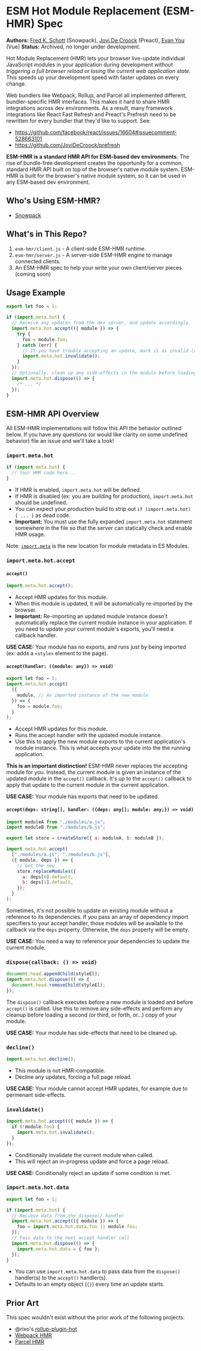 # ESM Hot Module Replacement (ESM-HMR) Spec

**Authors:** [Fred K. Schott](https://github.com/FredKSchott) (Snowpack), [Jovi De Croock](https://github.com/JoviDeCroock) (Preact), [Evan You](https://github.com/yyx990803) (Vue)
**Status:** Archived, no longer under development.

Hot Module Replacement (HMR) lets your browser live-update individual JavaScript modules in your application during development _without triggering a full browser reload or losing the current web application state._ This speeds up your development speed with faster updates on every change.

Web bundlers like Webpack, Rollup, and Parcel all implemented different, bundler-specific HMR interfaces. This makes it hard to share HMR integrations across dev environments. As a result, many framework integrations like React Fast Refresh and Preact's Prefresh need to be rewritten for every bundler that they'd like to support. See:

- https://github.com/facebook/react/issues/16604#issuecomment-528663101
- https://github.com/JoviDeCroock/prefresh

**ESM-HMR is a standard HMR API for ESM-based dev environments.** The rise of bundle-free development creates the opportunity for a common, standard HMR API built on top of the browser's native module system. ESM-HMR is built for the browser's native module system, so it can be used in any ESM-based dev environment.

## Who's Using ESM-HMR?

- [Snowpack](http://snowpack.dev/)

## What's in This Repo?

1. `esm-hmr/client.js` - A client-side ESM-HMR runtime.
1. `esm-hmr/server.js` - A server-side ESM-HMR engine to manage connected clients.
1. An ESM-HMR spec to help your write your own client/server pieces. (coming soon)

## Usage Example

```js
export let foo = 1;

if (import.meta.hot) {
  // Receive any updates from the dev server, and update accordingly.
  import.meta.hot.accept(({ module }) => {
    try {
      foo = module.foo;
    } catch (err) {
      // If you have trouble accepting an update, mark it as invalid (reload the page).
      import.meta.hot.invalidate();
    }
  });
  // Optionally, clean up any side-effects in the module before loading a new copy.
  import.meta.hot.dispose(() => {
    /* ... */
  });
}
```

## ESM-HMR API Overview

All ESM-HMR implementations will follow this API the behavior outlined below. If you have any questions (or would like clarity on some undefined behavior) file an issue and we'll take a look!

### `import.meta.hot`

```js
if (import.meta.hot) {
  // Your HMR code here...
}
```

- If HMR is enabled, `import.meta.hot` will be defined.
- If HMR is disabled (ex: you are building for production), `import.meta.hot` should be undefined.
- You can expect your production build to strip out `if (import.meta.hot) { ... }` as dead code.
- **Important:** You must use the fully expanded `import.meta.hot` statement somewhere in the file so that the server can statically check and enable HMR usage.

Note: [`import.meta`](https://developer.mozilla.org/en-US/docs/Web/JavaScript/Reference/Statements/import.meta) is the new location for module metadata in ES Modules.

### `import.meta.hot.accept`

#### `accept()`

```js
import.meta.hot.accept();
```

- Accept HMR updates for this module.
- When this module is updated, it will be automatically re-imported by the browser.
- **Important:** Re-importing an updated module instance doesn't automatically replace the current module instance in your application. If you need to update your current module's exports, you'll need a callback handler.

**USE CASE:** Your module has no exports, and runs just by being imported (ex: adds a `<style>` element to the page).

#### `accept(handler: ({module: any}) => void)`

```js
export let foo = 1;
import.meta.hot.accept(
  ({
    module, // An imported instance of the new module
  }) => {
    foo = module.foo;
  }
);
```

- Accept HMR updates for this module.
- Runs the accept handler with the updated module instance.
- Use this to apply the new module exports to the current application's module instance. This is what accepts your update into the the running application.

**This is an important distinction!** ESM-HMR never replaces the accepting module for you. Instead, the current module is given an instance of the updated module in the `accept()` callback. It's up to the `accept()` callback to apply that update to the current module in the current application.

**USE CASE:** Your module has exports that need to be updated.

#### `accept(deps: string[], handler: ({deps: any[]; module: any;}) => void)`

```js
import moduleA from "./modules/a.js";
import moduleB from "./modules/b.js";

export let store = createStore({ a: moduleA, b: moduleB });

import.meta.hot.accept(
  ["./modules/a.js", "./modules/b.js"],
  ({ module, deps }) => {
    // Get the new
    store.replaceModules({
      a: deps[0].default,
      b: deps[1].default,
    });
  }
);
```

Sometimes, it's not possible to update an existing module without a reference to its dependencies. If you pass an array of dependency import specifiers to your accept handler, those modules will be available to the callback via the `deps` property. Otherwise, the `deps` property will be empty.

**USE CASE:** You need a way to reference your dependencies to update the current module.

### `dispose(callback: () => void)`

```js
document.head.appendChild(styleEl);
import.meta.hot.dispose(() => {
  document.head.removeChild(styleEl);
});
```

The `dispose()` callback executes before a new module is loaded and before `accept()` is called. Use this to remove any side-effects and perform any cleanup before loading a second (or third, or forth, or...) copy of your module.

**USE CASE:** Your module has side-effects that need to be cleaned up.

### `decline()`

```js
import.meta.hot.decline();
```

- This module is not HMR-compatible.
- Decline any updates, forcing a full page reload.

**USE CASE:** Your module cannot accept HMR updates, for example due to permenant side-effects.

### `invalidate()`

```js
import.meta.hot.accept(({ module }) => {
  if (!module.foo) {
    import.meta.hot.invalidate();
  }
});
```

- Conditionally invalidate the current module when called.
- This will reject an in-progress update and force a page reload.

**USE CASE:** Conditionally reject an update if some condition is met.

### `import.meta.hot.data`

```js
export let foo = 1;

if (import.meta.hot) {
  // Recieve data from the dispose() handler
  import.meta.hot.accept(({ module }) => {
    foo = import.meta.hot.data.foo || module.foo;
  });
  // Pass data to the next accept handler call
  import.meta.hot.dispose(() => {
    import.meta.hot.data = { foo };
  });
}
```

- You can use `import.meta.hot.data` to pass data from the `dispose()` handler(s) to the `accept()` handler(s).
- Defaults to an empty object (`{}`) every time an update starts.

<!--
## ESM-HMR Behavior Overview

_Note: This spec is still in progress, and is more of a rough overview at this point._

### Terminology

- "HMR Server Engine" - The server component of HMR. Responsible for tracking changes and sending updates to the client runtime.
- "HMR Client Runtime" - The client/browser component of HMR. Responsible for receiving updates from the server engine and updating the client appropriately.
- "HMR-Enabled File" - Any file that includes a reference to `import.meta.hot` is considered HMR-Enabled.

### Update Events

When a file is changed, 1 or more events are sent to the browser. What these events look like (and how they are is handled) depends on your application:

- If the changed file is HMR-Enabled, the server will send an update for that one file.
- Otherwise, the server will "bubble" the update event up to check each parent of that file.
- Event bubbling is repeated until every event is handled, or an event has reached
- If an event bubbles all the way up without finding an HMR-enabled parent, the event is considered "unhandled" and a full page reload is triggered.
-->

## Prior Art

This spec wouldn't exist without the prior work of the following projects:

- @rixo's [rollup-plugin-hot](https://github.com/rixo/rollup-plugin-hot)
- [Webpack HMR](https://webpack.js.org/concepts/hot-module-replacement/)
- [Parcel HMR](https://parceljs.org/hmr.html)
